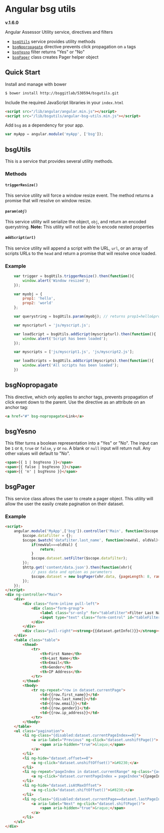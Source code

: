 # Angular bsg utils

**v.1.6.0**

Angular Assessor Utility service, directives and filters

- [`bsgUtils`](#bsgutils) service provides utility methods
- [`bsgNopropagate`](#bsgnopropagate) directive prevents click propagation on `a` tags
- [`bsgYesno`](#bsgyesno) filter returns "Yes" or "No"
- [`bsgPager`](#bsgpager) class creates Pager helper object

## Quick Start

Install and manage with bower

```sh
$ bower install http://bsggitlab/530594/bsgutils.git
```

Include the required JavaScript libraries in your `index.html`

```html
<script src="/lib/angular/angular.min.js"></script>
<script src="/lib/bsgutils/angular-bsg-utils.min.js"></script>
```

Add `bsg` as a dependency for your app.

```js
var myApp = angular.module('myApp', ['bsg']);
```

## <a name="bsgutils" />bsgUtils

This is a service that provides several utility methods.

### Methods

#### `triggerResize()`

This service utility will force a window resize event. The method returns a promise that will resolve on window resize.

#### <code>param(*obj*)</code>

This service utility will serialize the object, `obj`,  and return an encoded querystring. **Note:** This utility will not be able to encode nested properties

#### <code>addScript(*url*)</code>

This service utility will append a script with the URL, `url`, or an array of scripts URLs to the `head` and return a promise that will resolve once loaded.

### Example

```js
	var trigger = bsgUtils.triggerResize().then(function(){
		window.alert('Window resized');
	});

	var myobj = {
		prop1: 'hello',
		prop2: 'world'
	};

	var querystring = bsgUtils.param(myobj); // returns prop1=hello&prop2=world

	var myscripturl = 'js/myscript.js';

	var loadScript = bsgUtils.addScript(myscripturl).then(function(){
		window.alert('Script has been loaded');
	});

	var myscripts = ['js/myscript1.js', 'js/myscript2.js'];

	var loadScripts = bsgUtils.addScript(myscripts).then(function(){
		window.alert('All scripts has been loaded');
	})
```

## <a name="bsgnopropagate" />bsgNopropagate

This directive, which only applies to anchor tags, prevents propagation of click event down to the parent. Use the directive as an attribute on an anchor tag:

```html
<a href="#" bsg-nopropagate>Link</a>
```

## <a name="bsgyesno" />bsgYesno

This filter turns a boolean representation into a "Yes" or "No". The input can be `1` or `0`, `true` or `false`, `y` or `no`. A blank or `null` input will return null. Any other values will default to "No".

```html
<span>{{ 1 | bsgYesno }}</span>
<span>{{ false | bsgYesno }}</span>
<span>{{ 'n' | bsgYesno }}</span>
```

## <a name="bsgpager" />bsgPager

This service class allows the user to create a pager object. This utility will allow the user the easily create pagination on their dataset. 

### Example

```html
<script>
	angular.module('MyApp',['bsg']).controller('Main', function($scope, $http, bsgPager){
		$scope.datafilter = {};
		$scope.$watch('datafilter.last_name', function(newVal, oldVal){
			if(newVal===oldVal) {
				return;
			}
			$scope.dataset.setFilter($scope.datafilter);
		});
		$http.get('content/data.json').then(function(xhr){
			// pass data and option as parameters
			$scope.dataset = new bsgPager(xhr.data, {pageLength: 8, rangeLength: 5 });
		});
	});
</script>
<div ng-controller="Main">
	<div>
		<div class="form-inline pull-left">
			<div class="form-group">
				<label class="sr-only" for="tableFilter">Filter Last Name</label>
				<input type="text" class="form-control" id="tableFilter" placeholder="Filter Last Name" ng-model="datafilter.last_name" />
			</div>
		</div>
		<div class="pull-right"><strong>{{dataset.getInfo()}}</strong></div>
	</div>
	<table class="table">
		<thead>
			<tr>
				<th>First Name</th>
				<th>Last Name</th>
				<th>Email</th>
				<th>Gender</th>
				<th>IP Address</th>
			</tr>
		</thead>
		<tbody>
			<tr ng-repeat="row in dataset.currentPage">
				<td>{{row.first_name}}</td>
				<td>{{row.last_name}}</td>
				<td>{{row.email}}</td>
				<td>{{row.gender}}</td>
				<td>{{row.ip_address}}</td>
			</tr>
		</tbody>
	</table>
	<ul class="pagination">
		<li ng-class="{disabled:dataset.currentPageIndex==0}">
			<a aria-label="Previous" ng-click="dataset.unshiftPage()">
				<span aria-hidden="true">&laquo;</span>
			</a>
		</li>
		<li ng-hide="dataset.offset==0">
			<a ng-click="dataset.unshiftOffset()">&#8230;</a>
		</li>
		<li ng-repeat="pageIndex in dataset.currentRange" ng-class="{active:dataset.currentPageIndex==pageIndex}">
			<a ng-click="dataset.currentPageIndex = pageIndex">{{pageIndex+1}}</a>
		</li>
		<li ng-hide="dataset.isAtMaxOffset">
			<a ng-click="dataset.shiftOffset()">&#8230;</a>
		</li>
		<li ng-class="{disabled:dataset.currentPage==dataset.lastPageIndex}">
			<a aria-label="Next" ng-click="dataset.shiftPage()">
				<span aria-hidden="true">&raquo;</span>
			</a>
		</li>
	</ul>
</div>
```
